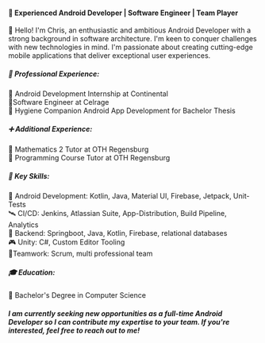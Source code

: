 #### 📱 Experienced Android Developer | Software Engineer | Team Player

👋 Hello! I'm Chris, an enthusiastic and ambitious Android Developer with a strong background in software architecture. I'm keen to conquer challenges with new technologies in mind. I'm passionate about creating cutting-edge mobile applications that deliver exceptional user experiences.

##### 💼 Professional Experience:
🔹 Android Development Internship at Continental  
🔹Software Engineer at Celrage  
🔹 Hygiene Companion Android App Development for Bachelor Thesis

##### ➕ Additional Experience:
🔹 Mathematics 2 Tutor at OTH Regensburg  
🔹 Programming Course Tutor at OTH Regensburg

##### 🔑 Key Skills:
 📲 Android Development: Kotlin, Java, Material UI, Firebase, Jetpack, Unit-Tests  
 🛰️ CI/CD: Jenkins, Atlassian Suite, App-Distribution, Build Pipeline, Analytics  
 🔐 Backend: Springboot, Java, Kotlin, Firebase, relational databases  
 🎮 Unity: C#, Custom Editor Tooling  
 💬Teamwork: Scrum, multi professional team  

##### 🎓 Education:
🔹 Bachelor's Degree in Computer Science

##### I am currently seeking new opportunities as a full-time Android Developer so I can contribute my expertise to your team. If you're interested, feel free to reach out to me!
